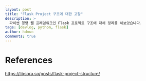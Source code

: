 ```yaml
---
layout: post
title: "Flask Project 구조에 대한 고찰"
description: >
  파이썬 경량 웹 프레임워크인 Flask 프로젝트 구조에 대해 정리를 해보았습니다.
tags: [devlog, python, flask]
author: hdmun
comments: true
---
```


# References
https://libsora.so/posts/flask-project-structure/


